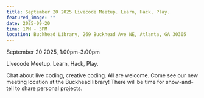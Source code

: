 ```yaml
---
title: September 20 2025 Livecode Meetup. Learn, Hack, Play.
featured_image: ""
date: 2025-09-20
time: 1PM - 3PM
location: Buckhead Library, 269 Buckhead Ave NE, Atlanta, GA 30305
---
```

September 20 2025, 1:00pm-3:00pm

Livecode Meetup. Learn, Hack, Play.

Chat about live coding, creative coding. All are welcome. Come see our new meeting location at the Buckhead library! There will be time for show-and-tell to share personal projects.
